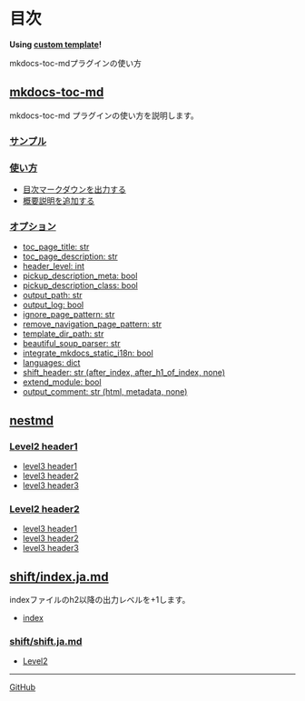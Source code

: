 <!-- ====================== TOC ====================== -->
<!-- Generated by mkdocs-toc-md plugin -->
<!-- ================================================= -->



# 目次

**Using [custom template](https://github.com/try0/mkdocs-toc-md/blob/main/sample/custom_template/toc.md.j2)!**  

mkdocs-toc-mdプラグインの使い方

## [mkdocs-toc-md](mkdocs-toc-md.ja.md#mkdocs-toc-md)
mkdocs-toc-md プラグインの使い方を説明します。

### [サンプル](mkdocs-toc-md.ja.md#_1)
### [使い方](mkdocs-toc-md.ja.md#_2)
* [目次マークダウンを出力する](mkdocs-toc-md.ja.md#_3)
* [概要説明を追加する](mkdocs-toc-md.ja.md#_4)
### [オプション](mkdocs-toc-md.ja.md#_5)
* [toc_page_title: str](mkdocs-toc-md.ja.md#toc_page_title-str)
* [toc_page_description: str](mkdocs-toc-md.ja.md#toc_page_description-str)
* [header_level: int](mkdocs-toc-md.ja.md#header_level-int)
* [pickup_description_meta: bool](mkdocs-toc-md.ja.md#pickup_description_meta-bool)
* [pickup_description_class: bool](mkdocs-toc-md.ja.md#pickup_description_class-bool)
* [output_path: str](mkdocs-toc-md.ja.md#output_path-str)
* [output_log: bool](mkdocs-toc-md.ja.md#output_log-bool)
* [ignore_page_pattern: str](mkdocs-toc-md.ja.md#ignore_page_pattern-str)
* [remove_navigation_page_pattern: str](mkdocs-toc-md.ja.md#remove_navigation_page_pattern-str)
* [template_dir_path: str](mkdocs-toc-md.ja.md#template_dir_path-str)
* [beautiful_soup_parser: str](mkdocs-toc-md.ja.md#beautiful_soup_parser-str)
* [integrate_mkdocs_static_i18n: bool](mkdocs-toc-md.ja.md#integrate_mkdocs_static_i18n-bool)
* [languages: dict](mkdocs-toc-md.ja.md#languages-dict)
* [shift_header: str (after_index, after_h1_of_index, none)](mkdocs-toc-md.ja.md#shift_header-str-after_index-after_h1_of_index-none)
* [extend_module: bool](mkdocs-toc-md.ja.md#extend_module-bool)
* [output_comment: str (html, metadata, none)](mkdocs-toc-md.ja.md#output_comment-str-html-metadata-none)
## [nestmd](nestfolder/nest.md#nestmd)
### [Level2 header1](nestfolder/nest.md#level2-header1)
* [level3 header1](nestfolder/nest.md#level3-header1)
* [level3 header2](nestfolder/nest.md#level3-header2)
* [level3 header3](nestfolder/nest.md#level3-header3)
### [Level2 header2](nestfolder/nest.md#level2-header2)
* [level3 header1](nestfolder/nest.md#level3-header1_1)
* [level3 header2](nestfolder/nest.md#level3-header2_1)
* [level3 header3](nestfolder/nest.md#level3-header3_1)
## [shift/index.ja.md](shift/index.ja.md#shiftindexjamd)
indexファイルのh2以降の出力レベルを+1します。

* [index](shift/index.ja.md#index)
### [shift/shift.ja.md](shift/shift.ja.md#shiftshiftjamd)
* [Level2](shift/shift.ja.md#level2)


---

[GitHub](https://github.com/try0/mkdocs-toc-md)